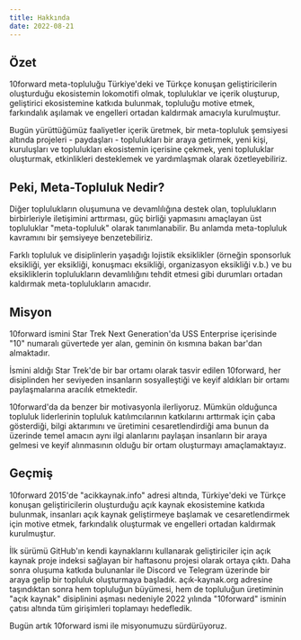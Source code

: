 ```yaml
---
title: Hakkında
date: 2022-08-21
---
```


## Özet

10forward meta-topluluğu Türkiye'deki ve Türkçe konuşan geliştiricilerin
oluşturduğu ekosistemin lokomotifi olmak, topluluklar ve içerik oluşturup,
geliştirici ekosistemine katkıda bulunmak, topluluğu motive etmek, farkındalık
aşılamak ve engelleri ortadan kaldırmak amacıyla kurulmuştur.

Bugün yürüttüğümüz faaliyetler içerik üretmek, bir meta-topluluk şemsiyesi
altında projeleri - paydaşları - toplulukları bir araya getirmek, yeni kişi,
kuruluşları ve toplulukları ekosistemin içerisine çekmek, yeni topluluklar
oluşturmak, etkinlikleri desteklemek ve yardımlaşmak olarak özetleyebiliriz.

## Peki, Meta-Topluluk Nedir?

Diğer toplulukların oluşumuna ve devamlılığına destek olan, toplulukların
birbirleriyle iletişimini arttırması, güç birliği yapmasını amaçlayan üst
topluluklar "meta-topluluk" olarak tanımlanabilir. Bu anlamda meta-topluluk
kavramını bir şemsiyeye benzetebiliriz.

Farklı topluluk ve disiplinlerin yaşadığı lojistik eksiklikler (örneğin
sponsorluk eksikliği, yer eksikliği, konuşmacı eksikliği, organizasyon eksikliği
v.b.) ve bu eksikliklerin toplulukların devamlılığını tehdit etmesi gibi
durumları ortadan kaldırmak meta-toplulukların amacıdır.

## Misyon

10forward ismini Star Trek Next Generation'da USS Enterprise içerisinde "10"
numaralı güvertede yer alan, geminin ön kısmına bakan bar'dan almaktadır.

İsmini aldığı Star Trek'de bir bar ortamı olarak tasvir edilen 10forward, her
disiplinden her seviyeden insanların sosyalleştiği ve keyif aldıkları bir ortamı
paylaşmalarına aracılık etmektedir.

10forward'da da benzer bir motivasyonla ilerliyoruz. Mümkün olduğunca topluluk
liderlerinin topluluk katılımcılarının katkılarını arttırmak için çaba
gösterdiği, bilgi aktarımını ve üretimini cesaretlendirdiği ama bunun da
üzerinde temel amacın aynı ilgi alanlarını paylaşan insanların bir araya gelmesi
ve keyif alınmasının olduğu bir ortam oluşturmayı amaçlamaktayız.

## Geçmiş

10forward 2015'de "acikkaynak.info" adresi altında, Türkiye'deki ve Türkçe
konuşan geliştiricilerin oluşturduğu açık kaynak ekosistemine katkıda bulunmak,
insanları açık kaynak geliştirmeye başlamak ve cesaretlendirmek için motive
etmek, farkındalık oluşturmak ve engelleri ortadan kaldırmak kurulmuştur.

İlk sürümü GitHub'ın kendi kaynaklarını kullanarak geliştiriciler için açık
kaynak proje indeksi sağlayan bir haftasonu projesi olarak ortaya çıktı. Daha
sonra oluşuma katkıda bulunanlar ile Discord ve Telegram üzerinde bir araya
gelip bir topluluk oluşturmaya başladık. açık-kaynak.org adresine taşındıktan
sonra hem topluluğun büyümesi, hem de topluluğun üretiminin "açık kaynak"
disiplinini aşması nedeniyle 2022 yılında "10forward" isminin çatısı altında tüm
girişimleri toplamayı hedefledik.

Bugün artık 10forward ismi ile misyonumuzu sürdürüyoruz.
